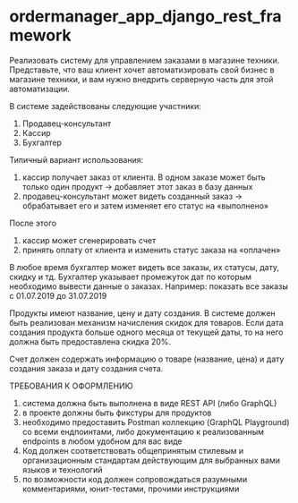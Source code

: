 # ordermanager_app_django_rest_framework

Реализовать систему для управлением заказами в магазине техники. 
Представьте, что ваш клиент хочет автоматизировать свой бизнес в магазине техники, 
и вам нужно внедрить серверную часть для этой автоматизации.


В системе задействованы следующие участники:
1) Продавец-консультант
2) Кассир
3) Бухгалтер


Типичный вариант использования:
1) кассир получает заказ от клиента. В одном заказе может быть только один продукт
-> добавляет этот заказ в базу данных
2) продавец-консультант может видеть созданный заказ
-> обрабатывает его и затем изменяет его статус на «выполнено»

После этого
1) кассир может сгенерировать счет
2) принять оплату от клиента и изменить статус заказа на «оплачен»


В любое время бухгалтер может видеть все заказы, их статусы, дату, скидку и тд.
Бухгалтер указывает промежуток дат по которым необходимо вывести данные о заказах.
Например: показать все заказы с 01.07.2019 до 31.07.2019

Продукты имеют название, цену и дату создания. 
В системе должен быть реализован механизм начисления скидок для товаров. 
Если дата создания продукта больше одного месяца от текущей даты, 
то на него должна быть предоставлена скидка 20%.

Счет должен содержать информацию о товаре (название, цена) и дату создания заказа и
дату создания счета.


ТРЕБОВАНИЯ К ОФОРМЛЕНИЮ
1) система должна быть выполнена в виде REST API (либо GraphQL)
2) в проекте должны быть фикстуры для продуктов
3) необходимо предоставить Postman коллекцию (GraphQL Playground) со всеми ендпоинтами, 
либо документацию к реализованным endpoints в любом удобном для вас виде
4) Код должен соответствовать общепринятым стилевым и организационным
стандартам действующим для выбранных вами языков и технологий
5) по возможности код должен сопровождаться разумными комментариями,
юнит-тестами, прочими инструкциями

